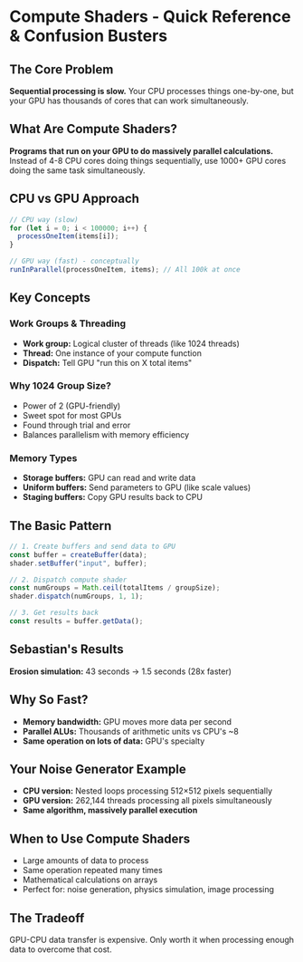 # Compute Shaders - Quick Reference & Confusion Busters

## The Core Problem

**Sequential processing is slow.** Your CPU processes things one-by-one, but your GPU has thousands of cores that can work simultaneously.

## What Are Compute Shaders?

**Programs that run on your GPU to do massively parallel calculations.** Instead of 4-8 CPU cores doing things sequentially, use 1000+ GPU cores doing the same task simultaneously.

## CPU vs GPU Approach

```typescript
// CPU way (slow)
for (let i = 0; i < 100000; i++) {
  processOneItem(items[i]);
}

// GPU way (fast) - conceptually
runInParallel(processOneItem, items); // All 100k at once
```

## Key Concepts

### Work Groups & Threading

- **Work group:** Logical cluster of threads (like 1024 threads)
- **Thread:** One instance of your compute function
- **Dispatch:** Tell GPU "run this on X total items"

### Why 1024 Group Size?

- Power of 2 (GPU-friendly)
- Sweet spot for most GPUs
- Found through trial and error
- Balances parallelism with memory efficiency

### Memory Types

- **Storage buffers:** GPU can read and write data
- **Uniform buffers:** Send parameters to GPU (like scale values)
- **Staging buffers:** Copy GPU results back to CPU

## The Basic Pattern

```typescript
// 1. Create buffers and send data to GPU
const buffer = createBuffer(data);
shader.setBuffer("input", buffer);

// 2. Dispatch compute shader
const numGroups = Math.ceil(totalItems / groupSize);
shader.dispatch(numGroups, 1, 1);

// 3. Get results back
const results = buffer.getData();
```

## Sebastian's Results

**Erosion simulation:** 43 seconds → 1.5 seconds (28x faster)

## Why So Fast?

- **Memory bandwidth:** GPU moves more data per second
- **Parallel ALUs:** Thousands of arithmetic units vs CPU's ~8
- **Same operation on lots of data:** GPU's specialty

## Your Noise Generator Example

- **CPU version:** Nested loops processing 512×512 pixels sequentially
- **GPU version:** 262,144 threads processing all pixels simultaneously
- **Same algorithm, massively parallel execution**

## When to Use Compute Shaders

- Large amounts of data to process
- Same operation repeated many times
- Mathematical calculations on arrays
- Perfect for: noise generation, physics simulation, image processing

## The Tradeoff

GPU-CPU data transfer is expensive. Only worth it when processing enough data to overcome that cost.
